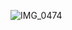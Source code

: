 ![IMG_0474](https://user-images.githubusercontent.com/78200124/231524192-692a480c-7245-4271-9bd9-00d76349d7fc.JPG)
